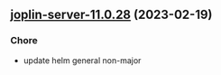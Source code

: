 

## [joplin-server-11.0.28](https://github.com/truecharts/charts/compare/joplin-server-11.0.27...joplin-server-11.0.28) (2023-02-19)

### Chore

- update helm general non-major
  
  
